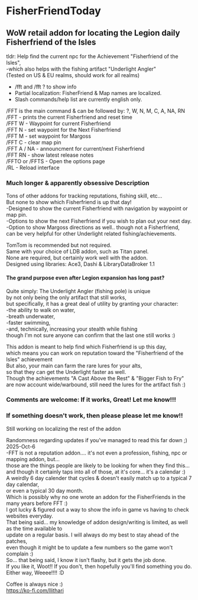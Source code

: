 # FisherFriendToday
## WoW retail addon for locating the Legion daily Fisherfriend of the Isles
tldr: Help find the current npc for the Achievement "Fisherfriend of the Isles", <br>
-which also helps with the fishing artifact "Underlight Angler"<br>
(Tested on US & EU realms, should work for all realms)<br>
- /fft and /fft ? to show info<br>
- Partial localization: FisherFriend & Map names are localized.<br>
- Slash commands/help list are currently english only.<br>

/FFT is the main command & can be followed by: ?, W, N, M, C, A, NA, RN<br>
/FFT - prints the current Fisherfriend and reset time<br>
/FFT W - Waypoint for current Fisherfriend<br>
/FFT N - set waypoint for the Next Fisherfriend<br>
/FFT M - set waypoint for Margoss<br>
/FFT C - clear map pin<br>
/FFT A / NA - announcment for current/next Fisherfriend<br>
/FFT RN - show latest release notes<br>
/FFTO or /FFTS - Open the options page<br>
/RL - Reload interface<br>

### Much longer & apparently obsessive Description <br>
Tons of other addons for tracking reputations, fishing skill, etc...<br>
But none to show which Fisherfriend is up that day!<br>
-Designed to show the current Fisherfriend with navigation by waypoint or map pin.<br>
-Options to show the next Fisherfriend if you wish to plan out your next day.<br>
-Option to show Margoss directions as well.. though not a Fisherfriend,<br>
 can be very helpful for other Underlight related fishing/achievements.<br>

TomTom is recommended but not required.<br>
Same with your choice of LDB addon, such as Titan panel.<br>
None are required, but certainly work well with the addon.<br>
Designed using libraries: Ace3, Dashi & LibraryDataBroker 1.1<br>

#### The grand purpose even after Legion expansion has long past?<br>
Quite simply: The Underlight Angler (fishing pole) is unique<br>
by not only being the only artifact that still works,<br>
but specifically, it has a great deal of utility by granting your character:<br>
-the ability to walk on water,<br>
-breath underwater,<br>
-faster swimming,<br>
-and, technically, increasing your stealth while fishing<br>
though I'm not sure anyone can confirm that the last one still works :)<br>

This addon is meant to help find which Fisherfriend is up this day,<br>
which means you can work on reputation toward the "Fisherfriend of the Isles" achievement<br>
But also, your main can farm the rare lures for your alts,<br>
so that they can get the Underlight faster as well.<br>
Though the achievements "A Cast Above the Rest" & "Bigger Fish to Fry"<br>
are now account wide/warbound, still need the lures for the artifact fish :)<br>

### Comments are welcome: If it works, Great! Let me know!!!
### If something doesn't work, then please please let me know!!
Still working on localizing the rest of the addon<br>

Randomness regarding updates if you've managed to read this far down ;)
<br>2025-Oct-6
<br>-FFT is not a reputation addon.... it's not even a profession, fishing, npc or mapping addon, but...
<br>those are the things people are likely to be looking for when they find this...
<br>and though it certainly taps into all of those, at it's core... it's a calendar :)
<br>A weirdly 6 day calender that cycles & doesn't easily match up to a typical 7 day calendar,
<br>or even a typical 30 day month.
<br>Which is possibly why no one wrote an addon for the FisherFriends in the many years before FFT :)
<br>I got lucky & figured out a way to show the info in game vs having to check websites everyday.
<br>That being said... my knowledge of addon design/writing is limited, as well as the time available to
<br>update on a regular basis. I will always do my best to stay ahead of the patches,
<br>even though it might be to update a few numbers so the game won't complain :)
<br>So... that being said, I know it isn't flashy, but it gets the job done.
<br>If you like it, Woot!! If you don't, then hopefully you'll find something you do.
<br>Either way, Weeee!!!! :D

Coffee is always nice :)<br>
https://ko-fi.com/llithari
